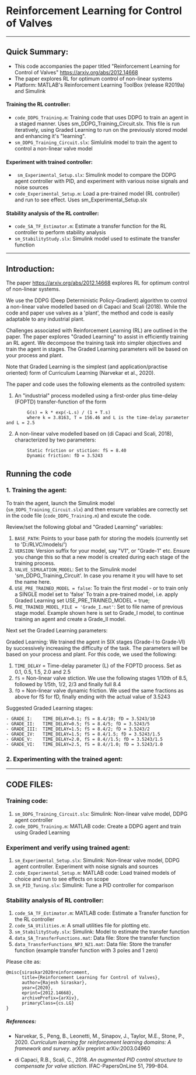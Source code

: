 # Reinforcement Learning for Control of Valves
---------------------------------------------------------------------------------------

## Quick Summary:
* This code accompanies the paper titled "Reinforcement Learning for Control of Valves" https://arxiv.org/abs/2012.14668
* The paper explores RL for optimum control of non-linear systems
* Platform: MATLAB's Reinforcement Learning ToolBox (release R2019a) and Simulink

#### Training the RL controller:
* `code_DDPG_Training.m`: Training code that uses DDPG to train an agent in a staged manner. Uses sm_DDPG_Training_Circuit.slx. This file is run iteratively, using Graded Learning to run on the previously stored model and enhancing it's "learning".    
* `sm_DDPG_Training_Circuit.slx`: Simlulink model to train the agent to control a non-linear valve model

#### Experiment with trained controller: 
* ` sm_Experimental_Setup.slx`: Simulink model to compare the DDPG agent controller with PID, and experiment with various noise signals and noise sources
* `code_Experimental_Setup.m`: Load a pre-trained model (RL controller) and run to see effect. Uses sm_Experimental_Setup.slx 

#### Stability analysis of the RL controller: 
* `code_SA_TF_Estimator.m`: Estimate a transfer function for the RL controller to perform stability analysis
* `sm_StabilityStudy.slx`: Simulink model used to estimate the transfer function

---------------------------------------------------------------------------------------

## Introduction:

The paper https://arxiv.org/abs/2012.14668 explores RL for optimum control of non-linear systems. 

We use the DDPG (Deep Deterministic Policy-Gradient) algorithm to control a non-linear valve modelled based on di Capaci and Scali (2018). While the code and paper use valves as a 'plant', the method and code is easily adaptable to any industrial plant.

Challenges associated with Reinforcement Learning (RL) are outlined in the paper. The paper explores "Graded Learning" to assist in efficiently training an RL agent. We decompose the training task into simpler objectives and train the agent in stages. The Graded Learning parameters will be based on your process and plant. 

Note that Graded Learning is the simplest (and application/practise oriented) form of Curriculum Learning (Narvekar et al., 2020). 

The paper and code uses the following elements as the controlled system:

1. An "industrial" process modelled using a first-order plus time-delay (FOPTD) transfer-function of the form
```
        G(s) = k * exp(-L.s) / (1 + T.s)
        where k = 3.8163, T = 156.46 and L is the time-delay parameter and L = 2.5
```
2. A non-linear valve modelled based on (di Capaci and Scali, 2018), characterized by two parameters:
```
		Static friction or stiction: fS = 8.40
		Dynamic friction: fD = 3.5243
```

## Running the code

### 1. Training the agent:

To train the agent, launch the Simulink model (`sm_DDPG_Training_Circuit.slx`) and then ensure variables are correctly set in the code file (`code_DDPG_Training.m`) and excute the code.  

Review/set the following global and "Graded Learning" variables:
1. `BASE_PATH`: Points to your base path for storing the models (currently set to 'D:/RLVC/models/')
2. `VERSION`: Version suffix for your model, say "V1", or "Grade-1" etc. Ensure you change this so that a new model is created during each stage of the training process. 
3. `VALVE_SIMULATION_MODEL`: Set to the Simulink model 'sm_DDPG_Training_Circuit'. In case you rename it you will have to set the name here.
4. `USE_PRE_TRAINED_MODEL = false`: To train the first model - or to train only a SINGLE model set to 'false'
	To train a pre-trained model, i.e. apply Graded Learning set USE_PRE_TRAINED_MODEL = true;
5. `PRE_TRAINED_MODEL_FILE = 'Grade_I.mat'`: Set to file name of previous stage model. Example shown here is set to Grade_I model, to continue training an agent and create a Grade_II model. 

Next set the  Graded Learning parameters:

Graded Learning: We trained the agent in SIX stages (Grade-I to Grade-VI) by successively increasing the difficulty of the task. The parameters will be based on your process and plant. For this code, we used the following:

1. `TIME_DELAY` = Time-delay parameter (L) of the FOPTD process. Set as 0.1, 0.5, 1.5, 2.0 and 2.5
2. `fS` = Non-linear valve stiction. We use the following stages 1/10th of 8.5, followed by 1/5th, 1/2, 2/3 and finally full 8.4
3. `fD` = Non-linear valve dynamic friction. We used the same fractions as above for fS for fD, finally ending with the actual value of 3.5243
		   
Suggested Graded Learning stages:
```
- GRADE_I:    TIME_DELAY=0.1; fS = 8.4/10; fD = 3.5243/10
- GRADE_II:   TIME_DELAY=0.5; fS = 8.4/5; fD = 3.5243/5
- GRADE_III:  TIME_DELAY=1.5; fS = 8.4/2; fD = 3.5243/2
- GRADE_IV:   TIME_DELAY=1.5; fS = 8.4/1.5; fD = 3.5243/1.5
- GRADE_V:    TIME_DELAY=2.0, fS = 8.4//1.5; fD = 3.5243/1.5
- GRADE_VI:   TIME_DELAY=2.5, fS = 8.4//1.0; fD = 3.5243/1.0
```

### 2. Experimenting with the trained agent:



---------------------------------------------------------------------------------------

## CODE FILES:

### Training code:

1. `sm_DDPG_Training_Circuit.slx`: Simulink: Non-linear valve model, DDPG agent controller
2. `code_DDPG_Training.m`: MATLAB code: Create a DDPG agent and train using Graded Learning   


### Experiment and verify using trained agent:

1. `sm_Experimental_Setup.slx`:	Simulink: Non-linear valve model, DDPG agent controller. Experiment with noise signals and sources
2. `code_Experimental_Setup.m`:	MATLAB code: Load trained models of choice and run to see effects on scope
3. `sm_PID_Tuning.slx`:	Simulink: Tune a PID controller for comparison

### Stability analysis of RL controller:

1. `code_SA_TF_Estimator.m`: MATLAB code: Estimate a Transfer function for the RL controller
2. `code_SA_Utilities.m`: A small  utilities file for plotting etc.
3. `sm_StabilityStudy.slx`:  Simulink: Model to estimate the transfer function
4. `data_SA_TransferFunctions.mat`: Data file: Store the transfer function    
5. `data_TransferFunctions_NP3_NZ1.mat`: Data file: Store the transfer function (example transfer function with 3 poles and 1 zero)


Please cite as:
```
@misc{siraskar2020reinforcement,
      title={Reinforcement Learning for Control of Valves}, 
      author={Rajesh Siraskar},
      year={2020},
      eprint={2012.14668},
      archivePrefix={arXiv},
      primaryClass={cs.LG}
}
```

##### References:

* Narvekar, S., Peng, B., Leonetti, M., Sinapov, J., Taylor, M.E., Stone, P., 2020. *Curriculum learning for reinforcement learning domains: A framework and survey*. arXiv preprint arXiv:2003.04960

* di Capaci, R.B., Scali, C., 2018. *An augmented PID control structure to compensate for valve stiction*. IFAC-PapersOnLine 51, 799–804.